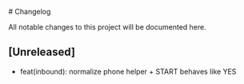 \# Changelog

All notable changes to this project will be documented here.

## [Unreleased]
- feat(inbound): normalize phone helper + START behaves like YES

